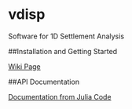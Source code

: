 # vdisp
Software for 1D Settlement Analysis

##Installation and Getting Started

[Wiki Page](https://github.com/smiths/vdisp/wiki#vdisp)

##API Documentation

[Documentation from Julia Code](https://smiths.github.io/vdisp/dev/)